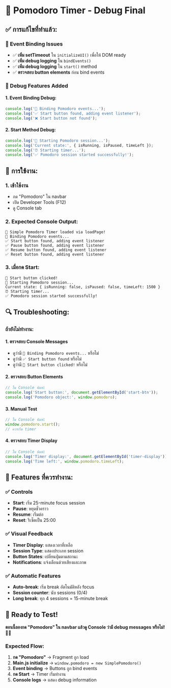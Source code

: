 # 🍅 Pomodoro Timer - Debug Final

## ✅ **การแก้ไขที่ทำแล้ว:**

### **🔧 Event Binding Issues**
- ✅ **เพิ่ม setTimeout** ใน `initializeUI()` เพื่อให้ DOM ready
- ✅ **เพิ่ม debug logging** ใน `bindEvents()`
- ✅ **เพิ่ม debug logging** ใน `start()` method
- ✅ **ตรวจสอบ button elements** ก่อน bind events

### **🎯 Debug Features Added**

#### **1. Event Binding Debug:**
```javascript
console.log('🔗 Binding Pomodoro events...');
console.log('✅ Start button found, adding event listener');
console.log('❌ Start button not found');
```

#### **2. Start Method Debug:**
```javascript
console.log('🚀 Starting Pomodoro session...');
console.log('Current state:', { isRunning, isPaused, timeLeft });
console.log('⏰ Starting timer...');
console.log('✅ Pomodoro session started successfully!');
```

## 🚀 **การใช้งาน:**

### **1. เข้าใช้งาน**
- กด "Pomodoro" ใน navbar
- เปิด Developer Tools (F12)
- ดู Console tab

### **2. Expected Console Output:**
```
🍅 Simple Pomodoro Timer loaded via loadPage!
🔗 Binding Pomodoro events...
✅ Start button found, adding event listener
✅ Pause button found, adding event listener
✅ Resume button found, adding event listener
✅ Reset button found, adding event listener
```

### **3. เมื่อกด Start:**
```
🎯 Start button clicked!
🚀 Starting Pomodoro session...
Current state: { isRunning: false, isPaused: false, timeLeft: 1500 }
⏰ Starting timer...
✅ Pomodoro session started successfully!
```

## 🔍 **Troubleshooting:**

### **ถ้ายังไม่ทำงาน:**

#### **1. ตรวจสอบ Console Messages**
- ดูว่ามี `🔗 Binding Pomodoro events...` หรือไม่
- ดูว่ามี `✅ Start button found` หรือไม่
- ดูว่ามี `🎯 Start button clicked!` หรือไม่

#### **2. ตรวจสอบ Button Elements**
```javascript
// ใน Console พิมพ์:
console.log('Start button:', document.getElementById('start-btn'));
console.log('Pomodoro object:', window.pomodoro);
```

#### **3. Manual Test**
```javascript
// ใน Console พิมพ์:
window.pomodoro.start();
// ควรเริ่ม timer
```

#### **4. ตรวจสอบ Timer Display**
```javascript
// ใน Console พิมพ์:
console.log('Timer display:', document.getElementById('timer-display'));
console.log('Time left:', window.pomodoro.timeLeft);
```

## 🎉 **Features ที่ควรทำงาน:**

### **✅ Controls**
- **Start**: เริ่ม 25-minute focus session
- **Pause**: หยุดชั่วคราว
- **Resume**: เริ่มต่อ
- **Reset**: รีเซ็ตเป็น 25:00

### **✅ Visual Feedback**
- **Timer Display**: แสดงเวลาที่เหลือ
- **Session Type**: แสดงประเภท session
- **Button States**: เปลี่ยนปุ่มตามสถานะ
- **Notifications**: แจ้งเตือนด้วยเสียงและภาพ

### **✅ Automatic Features**
- **Auto-break**: เริ่ม break อัตโนมัติหลัง focus
- **Session counter**: นับ sessions (0/4)
- **Long break**: ทุก 4 sessions = 15-minute break

## 🚀 **Ready to Test!**

**ตอนนี้ลองกด "Pomodoro" ใน navbar แล้วดู Console ว่ามี debug messages หรือไม่!** 🍅✨

### **Expected Flow:**
1. **กด "Pomodoro"** → Fragment ถูก load
2. **Main.js initialize** → `window.pomodoro = new SimplePomodoro()`
3. **Event binding** → Buttons ถูก bind events
4. **กด Start** → Timer เริ่มทำงาน
5. **Console logs** → แสดง debug information
